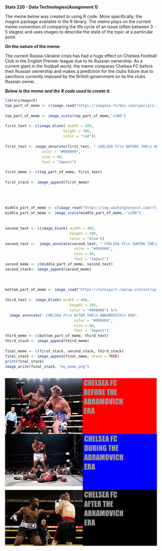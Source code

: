 **Stats 220 - Data Technologies(Assignment 1)**

The meme below was created to using R code. More specifically, the magick package available in the R library.
The meme plays on the  current meme convention of comparing the life cycle of an issue (often between 3 - 5 stages) and uses images to describe the state of the topic at a particular point.

**On the nature of the meme**

The current Russia-Ukraine crisis has had a huge effect on Chelsea Football Club in the English Premier league due to its Russian ownership. As a current giant in the football world, the meme compares Chelsea FC before their Russian ownership and makes a prediction for the  clubs future due to sanctions currently imposed by the British government on its the clubs Russian owner.

***Below is the meme and the R code used to create it.***

```r
library(magick)
top_part_of_meme <- c(image_read("https://imageio.forbes.com/specials-images/imageserve/1186834489/0x0.jpg?format=jpg&width=1200&fit=bounds"))

top_part_of_meme <- image_scale(top_part_of_meme,"x300")

first_text <- c(image_blank( width = 400,
                           height = 300,
                           color = "red"))

first_text <- image_annotate(first_text, " CHELSEA FC\n BEFORE THE\n ABRAMOVICH\n ERA",
                 color = "#999999",
                 size = 40,
                 font = "Impact")

first_meme <- c(top_part_of_meme, first_text)

first_stack <- image_append(first_meme)




middle_part_of_meme <- c(image_read("https://img.washingtonpost.com/rf/image_606w/2010-2019/WashingtonPost/2016/06/04/Web-Resampled/2016-06-04/1368864311465001651-kCMG--606x404@wp.com.jpg"))
middle_part_of_meme <- image_scale(middle_part_of_meme, "x280")


second_text <- c(image_blank( width = 400,
                              height = 300,
                              color = "blue"))
second_text <-  image_annotate(second_text, " CHELSEA FC\n DURING THE\n ABRAMOVICH\n ERA",
                                color = "#999999",
                                size = 40,
                                font = "Impact")
second_meme <- c(middle_part_of_meme, second_text)
second_stack<- image_append(second_meme)



bottom_part_of_meme <- image_read("https://talksport.com/wp-content/uploads/sites/5/2022/03/GettyImages-1323269785.jpg?strip=all&quality=100&w=960") %>% image_scale(420)

third_text <- image_blank( width = 400,
                              height = 300,
                              color = "#000000") %>% 
  image_annotate(" CHELSEA FC\n AFTER THE\n ABRAMOVICH\n ERA",
                                color = "#999999",
                                size = 40,
                                font = "Impact")
third_meme <- c(bottom_part_of_meme, third_text)
third_stack <- image_append(third_meme)

final_meme <- c(first_stack, second_stack, third_stack)
final_stack <- image_append(final_meme, stack = TRUE)
print(final_stack)
image_write(final_stack, "my_meme.png")



```

![](my_meme.png)

